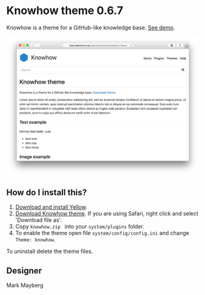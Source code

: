 Knowhow theme 0.6.7
===================
Knowhow is a theme for a GitHub-like knowledge base. [See demo](http://developers.datenstrom.se/themes/knowhow-theme).

[![Screenshot](knowhow-theme.jpg?raw=true)](http://developers.datenstrom.se/themes/knowhow-theme)

How do I install this?
----------------------
1. [Download and install Yellow](https://github.com/datenstrom/yellow/).
2. [Download Knowhow theme](https://github.com/datenstrom/yellow-themes/raw/master/zip/knowhow.zip). If you are using Safari, right click and select 'Download file as'.
3. Copy `knowhow.zip ` into your `system/plugins` folder.
4. To enable the theme open file `system/config/config.ini` and change `Theme: knowhow`.

To uninstall delete the theme files.

Designer
--------
Mark Mayberg
